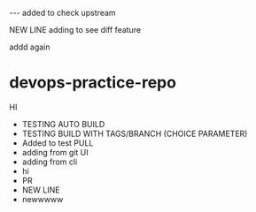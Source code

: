 --- added to check upstream


NEW LINE
adding to see diff feature

addd again
# devops-practice-repo

HI
   - TESTING AUTO BUILD
   - TESTING BUILD WITH TAGS/BRANCH (CHOICE PARAMETER)
   - Added to test PULL
   - adding from git UI
   - adding from cli 
   - hi 
   - PR
   - NEW LINE
   - newwwww
